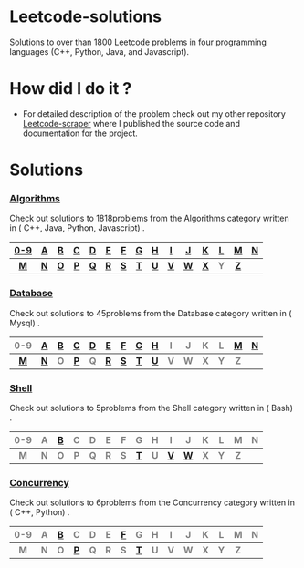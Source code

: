 # Leetcode-solutions
Solutions to over than 1800 Leetcode problems in four programming languages (C++, Python, Java, and Javascript).
# How did I do it ? #
  - For detailed description of the problem check out my other repository [Leetcode-scraper](https://github.com/AnasImloul/Leetcode-solutions/) where I published the source code and documentation for the project.
# Solutions
### [Algorithms](./algorithms/#algorithms-solutions) ###
Check out solutions to 1818problems from the Algorithms category written in ( C++, Java, Python, Javascript) . 

|[0-9](./algorithms/0-9/#algorithms-solutions)|[A](./algorithms/A/#algorithms-solutions)|[B](./algorithms/B/#algorithms-solutions)|[C](./algorithms/C/#algorithms-solutions)|[D](./algorithms/D/#algorithms-solutions)|[E](./algorithms/E/#algorithms-solutions)|[F](./algorithms/F/#algorithms-solutions)|[G](./algorithms/G/#algorithms-solutions)|[H](./algorithms/H/#algorithms-solutions)|[I](./algorithms/I/#algorithms-solutions)|[J](./algorithms/J/#algorithms-solutions)|[K](./algorithms/K/#algorithms-solutions)|[L](./algorithms/L/#algorithms-solutions)|[M](./algorithms/M/#algorithms-solutions)|[N](./algorithms/N/#algorithms-solutions)|
|:-------------------------------------------:|:---------------------------------------:|:---------------------------------------:|:---------------------------------------:|:---------------------------------------:|:---------------------------------------:|:---------------------------------------:|:---------------------------------------:|:---------------------------------------:|:---------------------------------------:|:---------------------------------------:|:---------------------------------------:|:---------------------------------------:|:---------------------------------------:|:---------------------------------------:|
|**[M](./algorithms/M/#algorithms-solutions)**|**[N](./algorithms/N/#algorithms-solutions)**|**[O](./algorithms/O/#algorithms-solutions)**|**[P](./algorithms/P/#algorithms-solutions)**|**[Q](./algorithms/Q/#algorithms-solutions)**|**[R](./algorithms/R/#algorithms-solutions)**|**[S](./algorithms/S/#algorithms-solutions)**|**[T](./algorithms/T/#algorithms-solutions)**|**[U](./algorithms/U/#algorithms-solutions)**|**[V](./algorithms/V/#algorithms-solutions)**|**[W](./algorithms/W/#algorithms-solutions)**|**[X](./algorithms/X/#algorithms-solutions)**|**<span style='color:grey'>  Y  </span>**|**[Z](./algorithms/Z/#algorithms-solutions)**|
### [Database](./database/#database-solutions) ###
Check out solutions to 45problems from the Database category written in ( Mysql) . 

|<span style='color:grey'>  0-9 </span>|[A](./database/A/#database-solutions)|[B](./database/B/#database-solutions)|[C](./database/C/#database-solutions)|[D](./database/D/#database-solutions)|[E](./database/E/#database-solutions)|[F](./database/F/#database-solutions)|[G](./database/G/#database-solutions)|[H](./database/H/#database-solutions)|<span style='color:grey'>  I </span>|<span style='color:grey'>  J </span>|<span style='color:grey'>  K </span>|<span style='color:grey'>  L </span>|[M](./database/M/#database-solutions)|[N](./database/N/#database-solutions)|
|:------------------------------------:|:-----------------------------------:|:-----------------------------------:|:-----------------------------------:|:-----------------------------------:|:-----------------------------------:|:-----------------------------------:|:-----------------------------------:|:-----------------------------------:|:----------------------------------:|:----------------------------------:|:----------------------------------:|:----------------------------------:|:-----------------------------------:|:-----------------------------------:|
|**[M](./database/M/#database-solutions)**|**[N](./database/N/#database-solutions)**|**<span style='color:grey'>  O  </span>**|**[P](./database/P/#database-solutions)**|**<span style='color:grey'>  Q  </span>**|**[R](./database/R/#database-solutions)**|**[S](./database/S/#database-solutions)**|**[T](./database/T/#database-solutions)**|**[U](./database/U/#database-solutions)**|**<span style='color:grey'>  V  </span>**|**<span style='color:grey'>  W  </span>**|**<span style='color:grey'>  X  </span>**|**<span style='color:grey'>  Y  </span>**|**<span style='color:grey'>  Z  </span>**|
### [Shell](./shell/#shell-solutions) ###
Check out solutions to 5problems from the Shell category written in ( Bash) . 

|<span style='color:grey'>  0-9 </span>|<span style='color:grey'>  A </span>|[B](./shell/B/#shell-solutions)|<span style='color:grey'>  C </span>|<span style='color:grey'>  D </span>|<span style='color:grey'>  E </span>|<span style='color:grey'>  F </span>|<span style='color:grey'>  G </span>|<span style='color:grey'>  H </span>|<span style='color:grey'>  I </span>|<span style='color:grey'>  J </span>|<span style='color:grey'>  K </span>|<span style='color:grey'>  L </span>|<span style='color:grey'>  M </span>|<span style='color:grey'>  N </span>|
|:------------------------------------:|:----------------------------------:|:-----------------------------:|:----------------------------------:|:----------------------------------:|:----------------------------------:|:----------------------------------:|:----------------------------------:|:----------------------------------:|:----------------------------------:|:----------------------------------:|:----------------------------------:|:----------------------------------:|:----------------------------------:|:----------------------------------:|
|**<span style='color:grey'>  M  </span>**|**<span style='color:grey'>  N  </span>**|**<span style='color:grey'>  O  </span>**|**<span style='color:grey'>  P  </span>**|**<span style='color:grey'>  Q  </span>**|**<span style='color:grey'>  R  </span>**|**<span style='color:grey'>  S  </span>**|**[T](./shell/T/#shell-solutions)**|**<span style='color:grey'>  U  </span>**|**[V](./shell/V/#shell-solutions)**|**[W](./shell/W/#shell-solutions)**|**<span style='color:grey'>  X  </span>**|**<span style='color:grey'>  Y  </span>**|**<span style='color:grey'>  Z  </span>**|
### [Concurrency](./concurrency/#concurrency-solutions) ###
Check out solutions to 6problems from the Concurrency category written in ( C++, Python) . 

|<span style='color:grey'>  0-9 </span>|<span style='color:grey'>  A </span>|[B](./concurrency/B/#concurrency-solutions)|<span style='color:grey'>  C </span>|<span style='color:grey'>  D </span>|<span style='color:grey'>  E </span>|[F](./concurrency/F/#concurrency-solutions)|<span style='color:grey'>  G </span>|<span style='color:grey'>  H </span>|<span style='color:grey'>  I </span>|<span style='color:grey'>  J </span>|<span style='color:grey'>  K </span>|<span style='color:grey'>  L </span>|<span style='color:grey'>  M </span>|<span style='color:grey'>  N </span>|
|:------------------------------------:|:----------------------------------:|:-----------------------------------------:|:----------------------------------:|:----------------------------------:|:----------------------------------:|:-----------------------------------------:|:----------------------------------:|:----------------------------------:|:----------------------------------:|:----------------------------------:|:----------------------------------:|:----------------------------------:|:----------------------------------:|:----------------------------------:|
|**<span style='color:grey'>  M  </span>**|**<span style='color:grey'>  N  </span>**|**<span style='color:grey'>  O  </span>**|**[P](./concurrency/P/#concurrency-solutions)**|**<span style='color:grey'>  Q  </span>**|**<span style='color:grey'>  R  </span>**|**<span style='color:grey'>  S  </span>**|**[T](./concurrency/T/#concurrency-solutions)**|**<span style='color:grey'>  U  </span>**|**<span style='color:grey'>  V  </span>**|**<span style='color:grey'>  W  </span>**|**<span style='color:grey'>  X  </span>**|**<span style='color:grey'>  Y  </span>**|**<span style='color:grey'>  Z  </span>**|